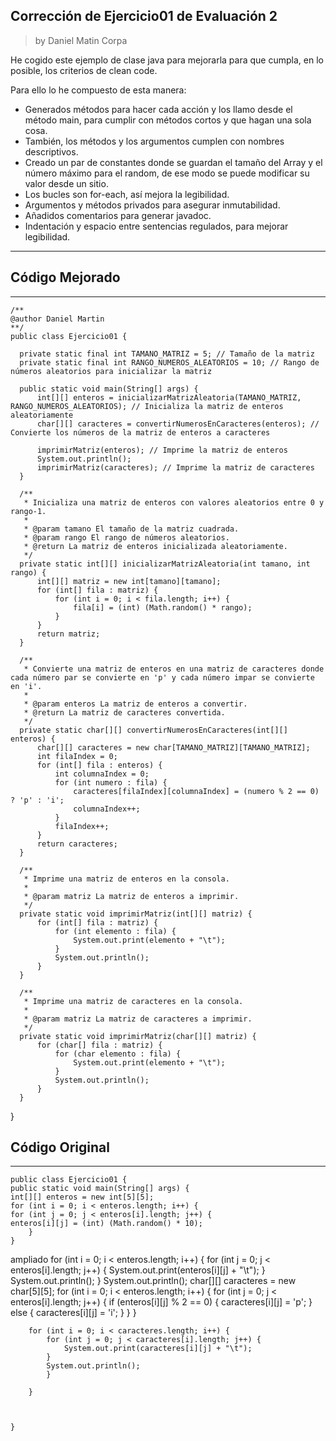 ## Corrección de Ejercicio01 de Evaluación 2

> by Daniel Matin Corpa

He cogido este ejemplo de clase java para mejorarla para que cumpla, en lo posible, los criterios de clean code.

Para ello lo he compuesto de esta manera:

* Generados métodos para hacer cada acción y los llamo desde el método main, para cumplir con métodos cortos y que hagan una sola cosa.
* También, los métodos y los argumentos  cumplen con nombres descriptivos.
* Creado un par de constantes donde se guardan el tamaño del Array y el número máximo para el random, de ese modo se puede modificar su valor desde un sitio.
* Los bucles son for-each, así mejora la legibilidad.
* Argumentos y métodos privados para asegurar inmutabilidad.
* Añadidos comentarios para generar javadoc.
* Indentación y espacio entre sentencias regulados, para mejorar legibilidad.

---

## Código Mejorado
____
    /**
    @author Daniel Martin
    **/
    public class Ejercicio01 {

      private static final int TAMANO_MATRIZ = 5; // Tamaño de la matriz
      private static final int RANGO_NUMEROS_ALEATORIOS = 10; // Rango de números aleatorios para inicializar la matriz

      public static void main(String[] args) {
          int[][] enteros = inicializarMatrizAleatoria(TAMANO_MATRIZ, RANGO_NUMEROS_ALEATORIOS); // Inicializa la matriz de enteros aleatoriamente
          char[][] caracteres = convertirNumerosEnCaracteres(enteros); // Convierte los números de la matriz de enteros a caracteres

          imprimirMatriz(enteros); // Imprime la matriz de enteros
          System.out.println();
          imprimirMatriz(caracteres); // Imprime la matriz de caracteres
      }

      /**
       * Inicializa una matriz de enteros con valores aleatorios entre 0 y rango-1.
       *
       * @param tamano El tamaño de la matriz cuadrada.
       * @param rango El rango de números aleatorios.
       * @return La matriz de enteros inicializada aleatoriamente.
       */
      private static int[][] inicializarMatrizAleatoria(int tamano, int rango) {
          int[][] matriz = new int[tamano][tamano];
          for (int[] fila : matriz) {
              for (int i = 0; i < fila.length; i++) {
                  fila[i] = (int) (Math.random() * rango);
              }
          }
          return matriz;
      }

      /**
       * Convierte una matriz de enteros en una matriz de caracteres donde cada número par se convierte en 'p' y cada número impar se convierte en 'i'.
       *
       * @param enteros La matriz de enteros a convertir.
       * @return La matriz de caracteres convertida.
       */
      private static char[][] convertirNumerosEnCaracteres(int[][] enteros) {
          char[][] caracteres = new char[TAMANO_MATRIZ][TAMANO_MATRIZ];
          int filaIndex = 0;
          for (int[] fila : enteros) {
              int columnaIndex = 0;
              for (int numero : fila) {
                  caracteres[filaIndex][columnaIndex] = (numero % 2 == 0) ? 'p' : 'i';
                  columnaIndex++;
              }
              filaIndex++;
          }
          return caracteres;
      }

      /**
       * Imprime una matriz de enteros en la consola.
       *
       * @param matriz La matriz de enteros a imprimir.
       */
      private static void imprimirMatriz(int[][] matriz) {
          for (int[] fila : matriz) {
              for (int elemento : fila) {
                  System.out.print(elemento + "\t");
              }
              System.out.println();
          }
      }

      /**
       * Imprime una matriz de caracteres en la consola.
       *
       * @param matriz La matriz de caracteres a imprimir.
       */
      private static void imprimirMatriz(char[][] matriz) {
          for (char[] fila : matriz) {
              for (char elemento : fila) {
                  System.out.print(elemento + "\t");
              }
              System.out.println();
          }
      }
  }
  
## Código Original

---

    public class Ejercicio01 {
    public static void main(String[] args) {
    int[][] enteros = new int[5][5];
    for (int i = 0; i < enteros.length; i++) {
    for (int j = 0; j < enteros[i].length; j++) {
    enteros[i][j] = (int) (Math.random() * 10);
        }
    }
ampliado
        for (int i = 0; i < enteros.length; i++) {
            for (int j = 0; j < enteros[i].length; j++) {
                System.out.print(enteros[i][j] + "\t");
            }
            System.out.println();
        }
        System.out.println();
        char[][] caracteres = new char[5][5];
        for (int i = 0; i < enteros.length; i++) {
            for (int j = 0; j < enteros[i].length; j++) {
                if (enteros[i][j] % 2 == 0) {
                    caracteres[i][j] = 'p';
                } else {
                    caracteres[i][j] = 'i';
                }
            }
        }

        for (int i = 0; i < caracteres.length; i++) {
            for (int j = 0; j < caracteres[i].length; j++) {
                System.out.print(caracteres[i][j] + "\t");
            }
            System.out.println();
            }

        }



    }